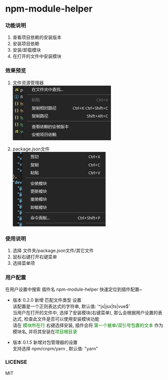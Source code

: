# npm-module-helper

### 功能说明
1. 查看项目依赖的安装版本
2. 安装项目依赖
3. 安装/卸载模块
4. 在打开的文件中安装模块

### 效果预览

1. 文件资源管理器  
![查看项目依赖的安装版本](./preview.png)  

2. package.json文件  
![安装卸载模块](./preview2.png)

### 使用说明
1. 选择 文件夹/package.json文件/其它文件
2. 鼠标右键打开右键菜单
3. 选择菜单项


### 用户配置
在用户设置中搜索 插件名 npm-module-helper 快速定位到插件配置~  

- 版本 0.2.0 新增 匹配文件类型 设置  
该配置是一个正则表达式的字符串, 默认值: '^js|jsx|ts|vue$'  
当用户在打开的文件中, 选择了安装模块(右键菜单), 那么会根据用户设置的表达式, 检查此文件是否可以使用安装模块功能  
请在 <font color="green">模块所在行</font> 右键选择安装, 插件会将 <font color="green">第一个被单/双引号包裹的文本</font> 作为模块名, 并将其安装在<font color="green">项目根目录</font>

- 版本 0.1.5 新增对包管理器的设置  
支持选择 npm/cnpm/yarn , 默认值: "yarn"  

### LICENSE
MIT
